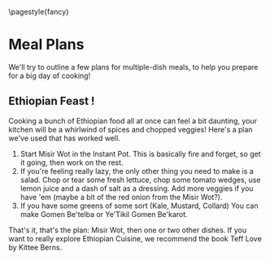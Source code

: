 \pagestyle{fancy}
# Meal Plans

We'll try to outline a few plans for multiple-dish meals, to help you prepare
for a big day of cooking!

## Ethiopian Feast !

Cooking a bunch of Ethiopian food all at once can feel a bit daunting, your
kitchen will be a whirlwind of spices and chopped veggies! Here's a plan we've
used that has worked well.

1. Start Misir Wot in the Instant Pot. This is basically fire and forget, so get
   it going, then work on the rest.
2. If you're feeling really lazy, the only other thing you need to make is a
   salad. Chop or tear some fresh lettuce, chop some tomato wedges, use lemon
   juice and a dash of salt as a dressing. Add more veggies if you have 'em
   (maybe a bit of the red onion from the Misir Wot?).
3. If you have some greens of some sort (Kale, Mustard, Collard) You can make
   Gomen Be'telba or Ye'Tikil Gomen Be'karot.

That's it, that's the plan: Misir Wot, then one or two other dishes. If you want
to really explore Ethiopian Cuisine, we recommend the book Teff Love by Kittee
Berns.
